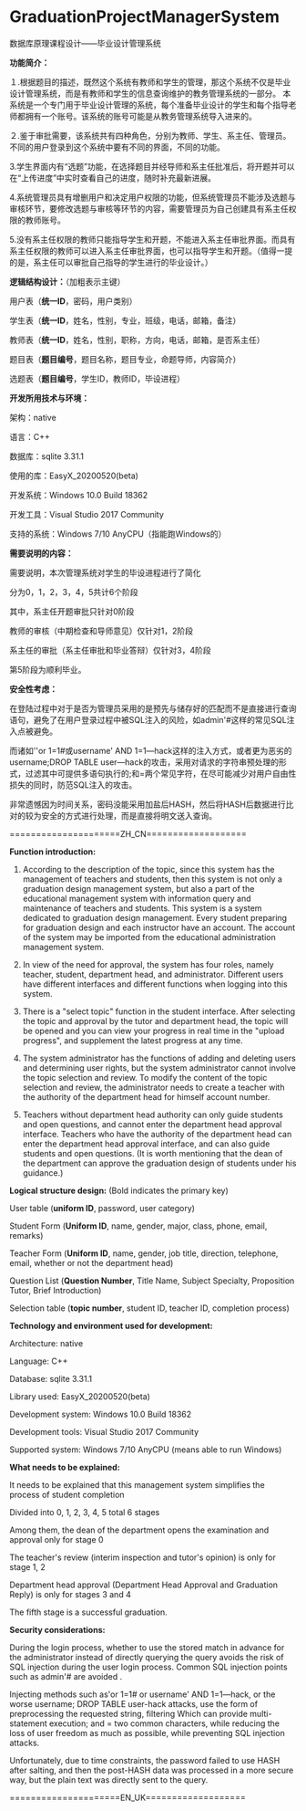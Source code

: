 # GraduationProjectManagerSystem
数据库原理课程设计——毕业设计管理系统



**功能简介：**

１.根据题目的描述，既然这个系统有教师和学生的管理，那这个系统不仅是毕业设计管理系统，而是有教师和学生的信息查询维护的教务管理系统的一部分。 本系统是一个专门用于毕业设计管理的系统，每个准备毕业设计的学生和每个指导老师都拥有一个账号。该系统的账号可能是从教务管理系统导入进来的。

２.鉴于审批需要，该系统共有四种角色，分别为教师、学生、系主任、管理员。不同的用户登录到这个系统中要有不同的界面，不同的功能。 

3.学生界面内有“选题”功能，在选择题目并经导师和系主任批准后，将开题并可以在“上传进度”中实时查看自己的进度，随时补充最新进展。

4.系统管理员具有增删用户和决定用户权限的功能，但系统管理员不能涉及选题与审核环节，要修改选题与审核等环节的内容，需要管理员为自己创建具有系主任权限的教师账号。

5.没有系主任权限的教师只能指导学生和开题，不能进入系主任审批界面。而具有系主任权限的教师可以进入系主任审批界面，也可以指导学生和开题。（值得一提的是，系主任可以审批自己指导的学生进行的毕业设计。）

**逻辑结构设计：**（加粗表示主键） 

用户表（**统一ID**，密码，用户类别）

学生表（**统一ID**，姓名，性别，专业，班级，电话，邮箱，备注）

教师表（**统一ID**，姓名，性别，职称，方向，电话，邮箱，是否系主任）

题目表（**题目编号**，题目名称，题目专业，命题导师，内容简介）

选题表（**题目编号**，学生ID，教师ID，毕设进程）

**开发所用技术与环境：** 

架构：native

语言：C++

数据库：sqlite 3.31.1

使用的库：EasyX_20200520(beta)

开发系统：Windows 10.0 Build 18362

开发工具：Visual Studio 2017 Community

支持的系统：Windows 7/10 AnyCPU（指能跑Windows的）

**需要说明的内容：**

需要说明，本次管理系统对学生的毕设进程进行了简化

分为0，1，2，3，4，5共计6个阶段

其中，系主任开题审批只针对0阶段

教师的审核（中期检查和导师意见）仅针对1，2阶段

系主任的审批（系主任审批和毕业答辩）仅针对3，4阶段

第5阶段为顺利毕业。

**安全性考虑：**

在登陆过程中对于是否为管理员采用的是预先与储存好的匹配而不是直接进行查询语句，避免了在用户登录过程中被SQL注入的风险，如admin'#这样的常见SQL注入点被避免。

而诸如''or 1=1#或username' AND 1=1—hack这样的注入方式，或者更为恶劣的username;DROP TABLE user—hack的攻击，采用对请求的字符串预处理的形式，过滤其中可提供多语句执行的;和=两个常见字符，在尽可能减少对用户自由性损失的同时，防范SQL注入的攻击。

非常遗憾因为时间关系，密码没能采用加盐后HASH，然后将HASH后数据进行比对的较为安全的方式进行处理，而是直接将明文送入查询。


=====================ZH_CN===================

**Function introduction:**

1. According to the description of the topic, since this system has the management of teachers and students, then this system is not only a graduation design management system, but also a part of the educational management system with information query and maintenance of teachers and students. This system is a system dedicated to graduation design management. Every student preparing for graduation design and each instructor have an account. The account of the system may be imported from the educational administration management system.

2. In view of the need for approval, the system has four roles, namely teacher, student, department head, and administrator. Different users have different interfaces and different functions when logging into this system.

3. There is a "select topic" function in the student interface. After selecting the topic and approval by the tutor and department head, the topic will be opened and you can view your progress in real time in the "upload progress", and supplement the latest progress at any time.

4. The system administrator has the functions of adding and deleting users and determining user rights, but the system administrator cannot involve the topic selection and review. To modify the content of the topic selection and review, the administrator needs to create a teacher with the authority of the department head for himself account number.

5. Teachers without department head authority can only guide students and open questions, and cannot enter the department head approval interface. Teachers who have the authority of the department head can enter the department head approval interface, and can also guide students and open questions. (It is worth mentioning that the dean of the department can approve the graduation design of students under his guidance.)

**Logical structure design:** (Bold indicates the primary key)

User table (**uniform ID**, password, user category)

Student Form (**Uniform ID**, name, gender, major, class, phone, email, remarks)

Teacher Form (**Uniform ID**, name, gender, job title, direction, telephone, email, whether or not the department head)

Question List (**Question Number**, Title Name, Subject Specialty, Proposition Tutor, Brief Introduction)

Selection table (**topic number**, student ID, teacher ID, completion process)

**Technology and environment used for development:**

Architecture: native

Language: C++

Database: sqlite 3.31.1

Library used: EasyX_20200520(beta)

Development system: Windows 10.0 Build 18362

Development tools: Visual Studio 2017 Community

Supported system: Windows 7/10 AnyCPU (means able to run Windows)

**What needs to be explained:**

It needs to be explained that this management system simplifies the process of student completion

Divided into 0, 1, 2, 3, 4, 5 total 6 stages

Among them, the dean of the department opens the examination and approval only for stage 0

The teacher's review (interim inspection and tutor's opinion) is only for stage 1, 2

Department head approval (Department Head Approval and Graduation Reply) is only for stages 3 and 4

The fifth stage is a successful graduation.

**Security considerations:**

During the login process, whether to use the stored match in advance for the administrator instead of directly querying the query avoids the risk of SQL injection during the user login process. Common SQL injection points such as admin'# are avoided .

Injecting methods such as'or 1=1# or username' AND 1=1—hack, or the worse username; DROP TABLE user-hack attacks, use the form of preprocessing the requested string, filtering Which can provide multi-statement execution; and = two common characters, while reducing the loss of user freedom as much as possible, while preventing SQL injection attacks.

Unfortunately, due to time constraints, the password failed to use HASH after salting, and then the post-HASH data was processed in a more secure way, but the plain text was directly sent to the query.


=====================EN_UK===================
